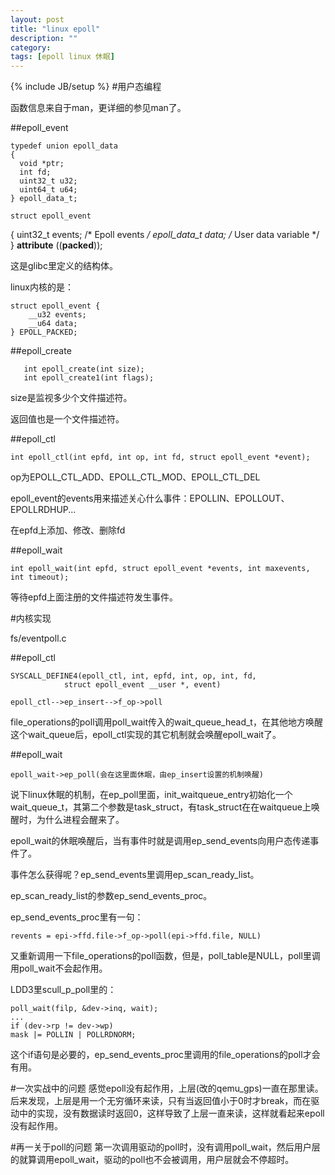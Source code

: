 ```yaml
---
layout: post
title: "linux epoll"
description: ""
category: 
tags: [epoll linux 休眠]
---
```

{% include JB/setup %}
#用户态编程

函数信息来自于man，更详细的参见man了。

##epoll_event

    typedef union epoll_data 
    { 
      void *ptr; 
      int fd; 
      uint32_t u32; 
      uint64_t u64; 
    } epoll_data_t; 
 
    struct epoll_event 
   { 
      uint32_t events;      /* Epoll events */ 
      epoll_data_t data;    /* User data variable */ 
   } __attribute__ ((__packed__)); 

这是glibc里定义的结构体。

linux内核的是：

    struct epoll_event {
        __u32 events;
        __u64 data;
    } EPOLL_PACKED;

##epoll_create

       int epoll_create(int size);
       int epoll_create1(int flags);

size是监视多少个文件描述符。

返回值也是一个文件描述符。

##epoll_ctl

    int epoll_ctl(int epfd, int op, int fd, struct epoll_event *event);

op为EPOLL_CTL_ADD、EPOLL_CTL_MOD、EPOLL_CTL_DEL

epoll_event的events用来描述关心什么事件：EPOLLIN、EPOLLOUT、EPOLLRDHUP...

在epfd上添加、修改、删除fd

##epoll_wait

    int epoll_wait(int epfd, struct epoll_event *events, int maxevents, int timeout);

等待epfd上面注册的文件描述符发生事件。

#内核实现

fs/eventpoll.c

##epoll_ctl

    SYSCALL_DEFINE4(epoll_ctl, int, epfd, int, op, int, fd,
                struct epoll_event __user *, event)

    epoll_ctl-->ep_insert-->f_op->poll

file_operations的poll调用poll_wait传入的wait_queue_head_t，在其他地方唤醒这个wait_queue后，epoll_ctl实现的其它机制就会唤醒epoll_wait了。

##epoll_wait

    epoll_wait->ep_poll(会在这里面休眠，由ep_insert设置的机制唤醒)

说下linux休眠的机制，在ep_poll里面，init_waitqueue_entry初始化一个wait_queue_t，其第二个参数是task_struct，有task_struct在在waitqueue上唤醒时，为什么进程会醒来了。

epoll_wait的休眠唤醒后，当有事件时就是调用ep_send_events向用户态传递事件了。

事件怎么获得呢？ep_send_events里调用ep_scan_ready_list。

ep_scan_ready_list的参数ep_send_events_proc。

ep_send_events_proc里有一句：

    revents = epi->ffd.file->f_op->poll(epi->ffd.file, NULL)

又重新调用一下file_operations的poll函数，但是，poll_table是NULL，poll里调用poll_wait不会起作用。

LDD3里scull_p_poll里的：

    poll_wait(filp, &dev->inq, wait);
    ...
    if (dev->rp != dev->wp)
	mask |= POLLIN | POLLRDNORM;

这个if语句是必要的，ep_send_events_proc里调用的file_operations的poll才会有用。

#一次实战中的问题
感觉epoll没有起作用，上层(改的qemu_gps)一直在那里读。后来发现，上层是用一个无穷循环来读，只有当返回值小于0时才break，而在驱动中的实现，没有数据读时返回0，这样导致了上层一直来读，这样就看起来epoll没有起作用。

#再一关于poll的问题
第一次调用驱动的poll时，没有调用poll_wait，然后用户层的就算调用epoll_wait，驱动的poll也不会被调用，用户层就会不停超时。


